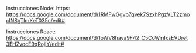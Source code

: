 Instrucciones Node: https: https://docs.google.com/document/d/1RMFwGgvp7qvek7SzxhPgzVLT2zmoclNSgTlmXeT035c/edit#

Instrucciones React: https://docs.google.com/document/d/1oWV8haya9F42_C5CoWmIxsEVDret3EHZvocE9qRojIY/edit#